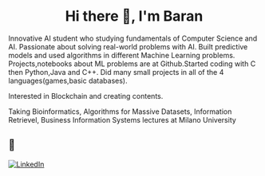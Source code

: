 <h1 align="center">Hi there 👋, I'm Baran</h1>

Innovative AI student who studying fundamentals of Computer Science and AI. Passionate about solving real-world problems with AI. Built predictive models and used algorithms in different Machine Learning problems. Projects,notebooks about ML problems are at Github.Started coding with C then Python,Java and C++. Did many small projects in all of the 4 languages(games,basic databases).

Interested in Blockchain and creating contents.

Taking Bioinformatics, Algorithms for Massive Datasets, Information Retrievel, Business Information Systems lectures at Milano University


## 🔗 
<a href="https://www.linkedin.com/in/a-baranorhan/" target="_blank"><img alt="LinkedIn" src="https://img.shields.io/badge/linkedin-%230077B5.svg?&style=for-the-badge&logo=linkedin&logoColor=white" /></a>



